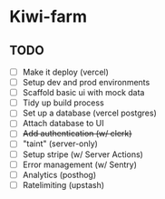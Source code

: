 # Kiwi-farm

## TODO

- [ ] Make it deploy (vercel)
- [ ] Setup dev and prod environments
- [ ] Scaffold basic ui with mock data
- [ ] Tidy up build process
- [ ] Set up a database (vercel postgres)
- [ ] Attach database to UI
- [ ] ~~Add authentication (w/ clerk)~~
- [ ] "taint" (server-only)
- [ ] Setup stripe (w/ Server Actions)
- [ ] Error management (w/ Sentry)
- [ ] Analytics (posthog)
- [ ] Ratelimiting (upstash)
